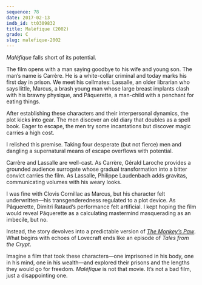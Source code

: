 ```yaml
---
sequence: 78
date: 2017-02-13
imdb_id: tt0309832
title: Maléfique (2002)
grade: C
slug: malefique-2002
---
```


_Maléfique_ falls short of its potential.

The film opens with a man saying goodbye to his wife and young son. The man’s name is Carrère. He is a white-collar criminal and today marks his first day in prison. We meet his cellmates: Lassalle, an older librarian who says little, Marcus, a brash young man whose large breast implants clash with his brawny physique, and Pâquerette, a man-child with a penchant for eating things.

After establishing these characters and their interpersonal dynamics, the plot kicks into gear. The men discover an old diary that doubles as a spell book. Eager to escape, the men try some incantations but discover magic carries a high cost.

I relished this premise. Taking four desperate (but not fierce) men and dangling a supernatural means of escape overflows with potential.

Carrère and Lassalle are well-cast. As Carrère, Gérald Laroche provides a grounded audience surrogate whose gradual transformation into a bitter convict carries the film. As Lassalle, Philippe Laudenbach adds gravitas, communicating volumes with his weary looks.

I was fine with Clovis Cornillac as Marcus, but his character felt underwritten—his transgenderedness regulated to a plot device. As Pâquerette, Dimitri Rataud’s performance felt artificial. I kept hoping the film would reveal Pâquerette as a calculating mastermind masquerading as an imbecile, but no.

Instead, the story devolves into a predictable version of [_The Monkey’s Paw_](https://en.wikipedia.org/wiki/The_Monkey's_Paw). What begins with echoes of Lovecraft ends like an episode of _Tales from the Crypt_.

Imagine a film that took these characters—one imprisoned in his body, one in his mind, one in his wealth—and explored their prisons and the lengths they would go for freedom. _Maléfique_ is not that movie. It’s not a bad film, just a disappointing one.